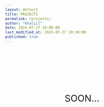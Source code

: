 ```yaml
---
layout: default
title: PROJECTS
permalink: /projects/
author: "Khaliil"
date: 2024-07-27 10:00:00
last_modified_at: 2025-07-27 10:30:00
published: true
---
```

<style>
.nf2 {
    color: var(--text-color);
    text-align: center;
    display: flex;
    align-items: center;
    justify-content: center;
    margin: 0 auto;
    width: 90%;
    margin-top: 160px;
    text-transform: uppercase;
    font-size: 30px;
    word-break: break-all;
}
</style>
<div class="nf2">
    soon...
</div>